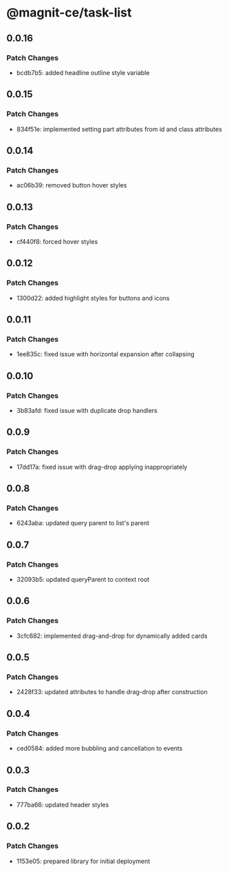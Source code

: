 # @magnit-ce/task-list

## 0.0.16

### Patch Changes

- bcdb7b5: added headline outline style variable

## 0.0.15

### Patch Changes

- 834f51e: implemented setting part attributes from id and class attributes

## 0.0.14

### Patch Changes

- ac06b39: removed button hover styles

## 0.0.13

### Patch Changes

- cf440f8: forced hover styles

## 0.0.12

### Patch Changes

- 1300d22: added highlight styles for buttons and icons

## 0.0.11

### Patch Changes

- 1ee835c: fixed issue with horizontal expansion after collapsing

## 0.0.10

### Patch Changes

- 3b83afd: fixed issue with duplicate drop handlers

## 0.0.9

### Patch Changes

- 17dd17a: fixed issue with drag-drop applying inappropriately

## 0.0.8

### Patch Changes

- 6243aba: updated query parent to list's parent

## 0.0.7

### Patch Changes

- 32093b5: updated queryParent to context root

## 0.0.6

### Patch Changes

- 3cfc682: implemented drag-and-drop for dynamically added cards

## 0.0.5

### Patch Changes

- 2428f33: updated attributes to handle drag-drop after construction

## 0.0.4

### Patch Changes

- ced0584: added more bubbling and cancellation to events

## 0.0.3

### Patch Changes

- 777ba66: updated header styles

## 0.0.2

### Patch Changes

- 1153e05: prepared library for initial deployment
